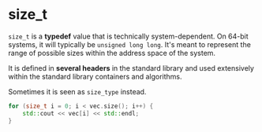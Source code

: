 # size_t

`size_t` is a __typedef__ value that is technically system-dependent.  On 64-bit systems, it will typically be `unsigned long long`. It's meant to represent the range of possible sizes within the address space of the system.

It is defined in __several headers__ in the standard library and used extensively within the standard library containers and algorithms.

Sometimes it is seen as `size_type` instead.

```C++
for (size_t i = 0; i < vec.size(); i++) {
    std::cout << vec[i] << std::endl;
}
```
